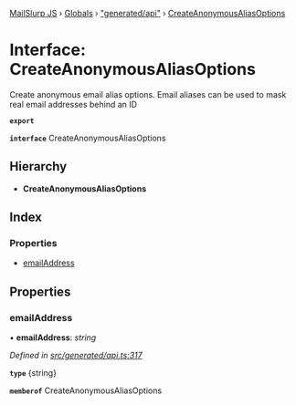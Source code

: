 [MailSlurp JS](../README.md) › [Globals](../globals.md) › ["generated/api"](../modules/_generated_api_.md) › [CreateAnonymousAliasOptions](_generated_api_.createanonymousaliasoptions.md)

# Interface: CreateAnonymousAliasOptions

Create anonymous email alias options. Email aliases can be used to mask real email addresses behind an ID

**`export`** 

**`interface`** CreateAnonymousAliasOptions

## Hierarchy

* **CreateAnonymousAliasOptions**

## Index

### Properties

* [emailAddress](_generated_api_.createanonymousaliasoptions.md#emailaddress)

## Properties

###  emailAddress

• **emailAddress**: *string*

*Defined in [src/generated/api.ts:317](https://github.com/mailslurp/mailslurp-client-ts-js/blob/7141c32/src/generated/api.ts#L317)*

**`type`** {string}

**`memberof`** CreateAnonymousAliasOptions
